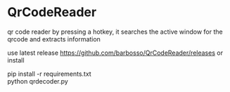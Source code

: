 # QrCodeReader
qr code reader
by pressing a hotkey, it searches the active window for the qrcode and extracts information  

use latest release https://github.com/barbosso/QrCodeReader/releases
or install

pip install -r requirements.txt  
python qrdecoder.py
